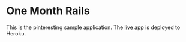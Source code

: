 # One Month Rails
This is the pinteresting sample application.
The [live app](http://jccf-pinteresting.herokuapp.com/) is deployed to Heroku.